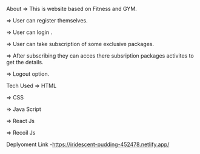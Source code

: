 About
=> This is website based on Fitness and GYM.

=> User can register themselves.

=> User can login .

=> User can take subscription of some exclusive packages.

=> After subscribing they can acces there subsription packages activites to get the details.

=> Logout option.

Tech Used
=> HTML

=> CSS

=> Java Script

=> React Js

=> Recoil Js

Deplyoment Link -https://iridescent-pudding-452478.netlify.app/

